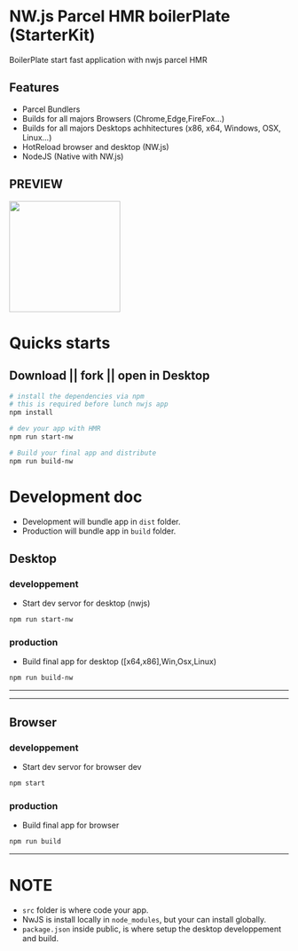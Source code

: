 # NW.js Parcel HMR boilerPlate (StarterKit)

BoilerPlate start fast application with nwjs parcel HMR


## Features

* Parcel Bundlers
* Builds for all majors Browsers (Chrome,Edge,FireFox...)
* Builds for all majors Desktops achhitectures (x86, x64, Windows, OSX, Linux...)
* HotReload browser and desktop (NW.js)
* NodeJS (Native with NW.js)


## PREVIEW

<img src="https://images2.imgbox.com/d2/49/9FnrOoYP_o.png" width="200" />


# Quicks starts


## **Download || fork || open in Desktop**

```bash
# install the dependencies via npm
# this is required before lunch nwjs app
npm install

# dev your app with HMR
npm run start-nw

# Build your final app and distribute
npm run build-nw

```


# Development doc

* Development will bundle app in `dist` folder.
* Production will bundle app in `build` folder.


## **Desktop**

### **developpement**

- Start dev servor for desktop (nwjs)

```bash
npm run start-nw
```

### **production**

- Build final app for desktop ([x64,x86],Win,Osx,Linux)

```bash
npm run build-nw
```

---

---

## **Browser**

### **developpement**

- Start dev servor for browser dev

```bash
npm start
```

### **production**

- Build final app for browser

```bash
npm run build
```

---

# NOTE

- `src` folder is where code your app.
- NwJS is install locally in `node_modules`, but your can install globally.
- `package.json` inside public, is where setup the desktop developpement and build.
